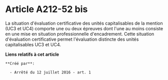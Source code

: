# Article A212-52 bis

La situation d'évaluation certificative des unités capitalisables de la mention (UC3 et UC4) comporte une ou deux épreuves
dont l'une au moins consiste en une mise en situation professionnelle d'encadrement. Cette situation d'évaluation
certificative permet l'évaluation distincte des unités capitalisables UC3 et UC4.

**Liens relatifs à cet article**

	**Créé par**:

	  - Arrêté du 12 juillet 2016 - art. 1
